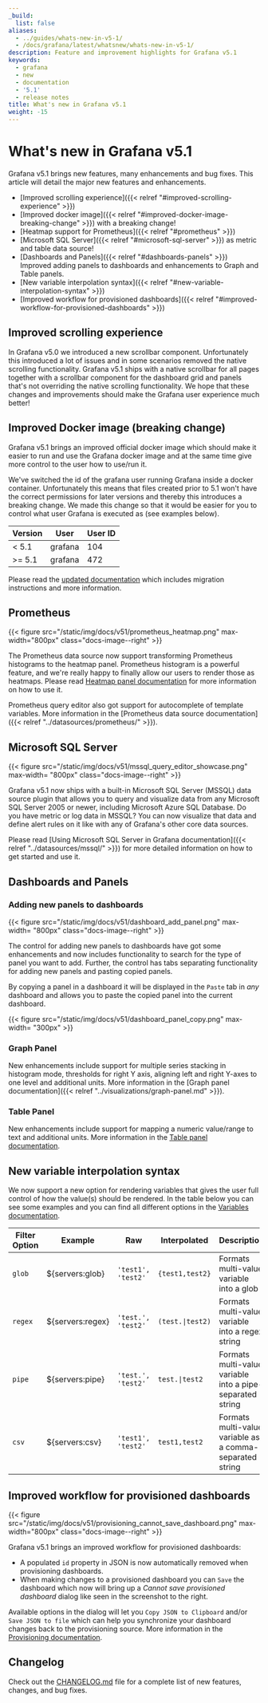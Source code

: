 ```yaml
---
_build:
  list: false
aliases:
  - ../guides/whats-new-in-v5-1/
  - /docs/grafana/latest/whatsnew/whats-new-in-v5-1/
description: Feature and improvement highlights for Grafana v5.1
keywords:
  - grafana
  - new
  - documentation
  - '5.1'
  - release notes
title: What's new in Grafana v5.1
weight: -15
---
```


# What's new in Grafana v5.1

Grafana v5.1 brings new features, many enhancements and bug fixes. This article will detail the major new features and enhancements.

- [Improved scrolling experience]({{< relref "#improved-scrolling-experience" >}})
- [Improved docker image]({{< relref "#improved-docker-image-breaking-change" >}}) with a breaking change!
- [Heatmap support for Prometheus]({{< relref "#prometheus" >}})
- [Microsoft SQL Server]({{< relref "#microsoft-sql-server" >}}) as metric and table data source!
- [Dashboards and Panels]({{< relref "#dashboards-panels" >}}) Improved adding panels to dashboards and enhancements to Graph and Table panels.
- [New variable interpolation syntax]({{< relref "#new-variable-interpolation-syntax" >}})
- [Improved workflow for provisioned dashboards]({{< relref "#improved-workflow-for-provisioned-dashboards" >}})

## Improved scrolling experience

In Grafana v5.0 we introduced a new scrollbar component. Unfortunately this introduced a lot of issues and in some scenarios removed
the native scrolling functionality. Grafana v5.1 ships with a native scrollbar for all pages together with a scrollbar component for
the dashboard grid and panels that's not overriding the native scrolling functionality. We hope that these changes and improvements should
make the Grafana user experience much better!

## Improved Docker image (breaking change)

Grafana v5.1 brings an improved official docker image which should make it easier to run and use the Grafana docker image and at the same time give more control to the user how to use/run it.

We've switched the id of the grafana user running Grafana inside a docker container. Unfortunately this means that files created prior to 5.1 won't have the correct permissions for later versions and thereby this introduces a breaking change.
We made this change so that it would be easier for you to control what user Grafana is executed as (see examples below).

| Version | User    | User ID |
| ------- | ------- | ------- |
| < 5.1   | grafana | 104     |
| >= 5.1  | grafana | 472     |

Please read the [updated documentation](/installation/docker/#migrate-to-v51-or-later) which includes migration instructions and more information.

## Prometheus

{{< figure src="/static/img/docs/v51/prometheus_heatmap.png" max-width="800px" class="docs-image--right" >}}

The Prometheus data source now support transforming Prometheus histograms to the heatmap panel. Prometheus histogram is a powerful feature, and we're
really happy to finally allow our users to render those as heatmaps. Please read [Heatmap panel documentation](/features/panels/heatmap/#pre-bucketed-data)
for more information on how to use it.

Prometheus query editor also got support for autocomplete of template variables. More information in the [Prometheus data source documentation]({{< relref "../datasources/prometheus/" >}}).

<div class="clearfix"></div>

## Microsoft SQL Server

{{< figure src="/static/img/docs/v51/mssql_query_editor_showcase.png"  max-width= "800px" class="docs-image--right" >}}

Grafana v5.1 now ships with a built-in Microsoft SQL Server (MSSQL) data source plugin that allows you to query and visualize data from any
Microsoft SQL Server 2005 or newer, including Microsoft Azure SQL Database. Do you have metric or log data in MSSQL? You can now visualize
that data and define alert rules on it like with any of Grafana's other core data sources.

Please read [Using Microsoft SQL Server in Grafana documentation]({{< relref "../datasources/mssql/" >}}) for more detailed information on how to get started and use it.

<div class="clearfix"></div>

## Dashboards and Panels

### Adding new panels to dashboards

{{< figure src="/static/img/docs/v51/dashboard_add_panel.png"  max-width= "800px" class="docs-image--right" >}}

The control for adding new panels to dashboards have got some enhancements and now includes functionality to search for the type of panel
you want to add. Further, the control has tabs separating functionality for adding new panels and pasting
copied panels.

By copying a panel in a dashboard it will be displayed in the `Paste` tab in _any_ dashboard and allows you to paste the
copied panel into the current dashboard.

{{< figure src="/static/img/docs/v51/dashboard_panel_copy.png"  max-width= "300px" >}}

<div class="clearfix"></div>

### Graph Panel

New enhancements include support for multiple series stacking in histogram mode, thresholds for right Y axis, aligning left and right Y-axes to one level and additional units. More information in the [Graph panel documentation]({{< relref "../visualizations/graph-panel.md" >}}).

### Table Panel

New enhancements include support for mapping a numeric value/range to text and additional units. More information in the [Table panel documentation](/features/panels/table_panel/#string).

## New variable interpolation syntax

We now support a new option for rendering variables that gives the user full control of how the value(s) should be rendered.
In the table below you can see some examples and you can find all different options in the [Variables documentation](http://docs.grafana.org/variables/templates-and-variables/#advanced-formatting-options).

| Filter Option | Example          | Raw                | Interpolated                     | Description                                               |
| ------------- | ---------------- | ------------------ | -------------------------------- | --------------------------------------------------------- |
| `glob`        | ${servers:glob}  | `'test1', 'test2'` | `{test1,test2}`                  | Formats multi-value variable into a glob                  |
| `regex`       | ${servers:regex} | `'test.', 'test2'` | <code>(test\.&#124;test2)</code> | Formats multi-value variable into a regex string          |
| `pipe`        | ${servers:pipe}  | `'test.', 'test2'` | <code>test.&#124;test2</code>    | Formats multi-value variable into a pipe-separated string |
| `csv`         | ${servers:csv}   | `'test1', 'test2'` | `test1,test2`                    | Formats multi-value variable as a comma-separated string  |

## Improved workflow for provisioned dashboards

{{< figure src="/static/img/docs/v51/provisioning_cannot_save_dashboard.png" max-width="800px" class="docs-image--right" >}}

Grafana v5.1 brings an improved workflow for provisioned dashboards:

- A populated `id` property in JSON is now automatically removed when provisioning dashboards.
- When making changes to a provisioned dashboard you can `Save` the dashboard which now will bring up a _Cannot save provisioned dashboard_ dialog like seen in the screenshot to the right.

Available options in the dialog will let you `Copy JSON to Clipboard` and/or `Save JSON to file` which can help you synchronize your dashboard changes back to the provisioning source.
More information in the [Provisioning documentation](/administration/provisioning/).

<div class="clearfix"></div>

## Changelog

Check out the [CHANGELOG.md](https://github.com/grafana/grafana/blob/master/CHANGELOG.md) file for a complete list
of new features, changes, and bug fixes.
